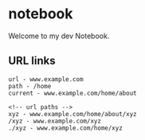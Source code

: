 # notebook

Welcome to my dev Notebook.

## URL links

```
url - www.example.com
path - /home
current - www.example.com/home/about

<!-- url paths -->
xyz - www.example.com/home/about/xyz
/xyz - www.example.com/xyz
./xyz - www.example.com/home/xyz
```
